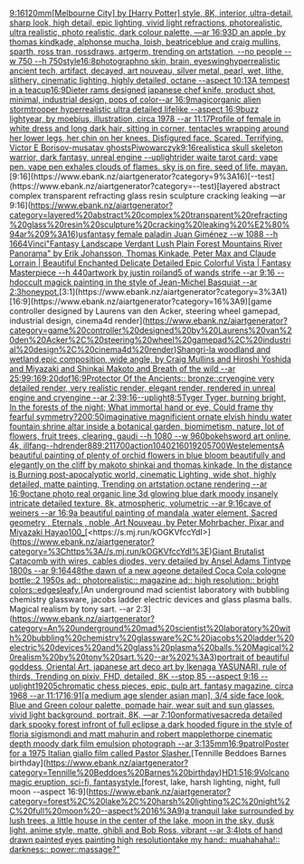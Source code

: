 [9:16](https://www.ebank.nz/aiartgenerator?category=9%3A16)[120mm](https://www.ebank.nz/aiartgenerator?category=120mm)[[Melbourne City] by [Harry Potter] style, 8K, interior, ultra-detail, sharp look, high detail, epic lighting, vivid light refractions, photorealistic, ultra realistic, photo realistic, dark colour palette, —ar 16:9](https://www.ebank.nz/aiartgenerator?category=%5BMelbourne%20City%5D%20by%20%5BHarry%20Potter%5D%20style%2C%208K%2C%20interior%2C%20ultra-detail%2C%20sharp%20look%2C%20high%20detail%2C%20epic%20lighting%2C%20vivid%20light%20refractions%2C%20photorealistic%2C%20ultra%20realistic%2C%20photo%20realistic%2C%20dark%20colour%20palette%2C%20%E2%80%94ar%2016%3A9)[3D an apple ,by thomas kindkade, alphonse mucha, loish, beatriceblue and craig mullins, sparth, ross tran, rossdraws, artgerm, trending on artstation, --no people --w 750 --h 750](https://www.ebank.nz/aiartgenerator?category=3D%20an%20apple%20%2Cby%20thomas%20kindkade%2C%20alphonse%20mucha%2C%20loish%2C%20beatriceblue%20and%20craig%20mullins%2C%20sparth%2C%20ross%20tran%2C%20rossdraws%2C%20artgerm%2C%20trending%20on%20artstation%2C%20--no%20people%20--w%20750%20--h%20750)[style](https://www.ebank.nz/aiartgenerator?category=style)[16:8](https://www.ebank.nz/aiartgenerator?category=16%3A8)[photograph](https://www.ebank.nz/aiartgenerator?category=photograph)[no skin, brain, eyes](https://www.ebank.nz/aiartgenerator?category=no%20skin%2C%20brain%2C%20eyes)[wing](https://www.ebank.nz/aiartgenerator?category=wing)[hyperrealistic ancient tech, artifact, decayed, art nouveau, silver metal, pearl, wet, lithe, slithery, cinematic lighting, highly detailed, octane --aspect 10:13](https://www.ebank.nz/aiartgenerator?category=hyperrealistic%20ancient%20tech%2C%20artifact%2C%20decayed%2C%20art%20nouveau%2C%20silver%20metal%2C%20pearl%2C%20wet%2C%20lithe%2C%20slithery%2C%20cinematic%20lighting%2C%20highly%20detailed%2C%20octane%20--aspect%2010%3A13)[A tempest in a teacup](https://www.ebank.nz/aiartgenerator?category=A%20tempest%20in%20a%20teacup)[16:9](https://www.ebank.nz/aiartgenerator?category=16%3A9)[Dieter rams designed japanese chef knife, product shot, minimal, industrial design, pops of color--ar 16:9](https://www.ebank.nz/aiartgenerator?category=Dieter%20rams%20designed%20japanese%20chef%20knife%2C%20product%20shot%2C%20minimal%2C%20industrial%20design%2C%20pops%20of%20color--ar%2016%3A9)[magic](https://www.ebank.nz/aiartgenerator?category=magic)[organic alien stormtrooper hyperrealistic ultra detailed lifelike --aspect 16:9](https://www.ebank.nz/aiartgenerator?category=organic%20alien%20stormtrooper%20hyperrealistic%20ultra%20detailed%20lifelike%20--aspect%2016%3A9)[buzz lightyear, by moebius, illustration, circa 1978 --ar 11:17](https://www.ebank.nz/aiartgenerator?category=buzz%20lightyear%2C%20by%20moebius%2C%20illustration%2C%20circa%201978%20--ar%2011%3A17)[Profile of female in white dress and long dark hair, sitting in corner, tentacles wrapping around her lower legs, her chin on her knees. Disfigured face. Scared. Terrifying. Victor E Borisov-musatav ghosts](https://www.ebank.nz/aiartgenerator?category=Profile%20of%20female%20in%20white%20dress%20and%20long%20dark%20hair%2C%20sitting%20in%20corner%2C%20tentacles%20wrapping%20around%20her%20lower%20legs%2C%20her%20chin%20on%20her%20knees.%20Disfigured%20face.%20Scared.%20Terrifying.%20Victor%20E%20Borisov-musatav%20ghosts)[Piwowarczyk](https://www.ebank.nz/aiartgenerator?category=Piwowarczyk)[9:16](https://www.ebank.nz/aiartgenerator?category=9%3A16)[realistic](https://www.ebank.nz/aiartgenerator?category=realistic)[a skull skeleton warrior, dark fantasy, unreal engine --uplight](https://www.ebank.nz/aiartgenerator?category=a%20skull%20skeleton%20warrior%2C%20dark%20fantasy%2C%20unreal%20engine%20--uplight)[rider waite tarot card: vape pen. vape pen exhales clouds of flames. sky is on fire. seed of life. mayan.](https://www.ebank.nz/aiartgenerator?category=rider%20waite%20tarot%20card%3A%20vape%20pen.%20vape%20pen%20exhales%20clouds%20of%20flames.%20sky%20is%20on%20fire.%20seed%20of%20life.%20mayan.)[9:16](https://www.ebank.nz/aiartgenerator?category=9%3A16)[--test](https://www.ebank.nz/aiartgenerator?category=--test)[layered abstract complex transparent refracting glass resin sculpture cracking leaking —ar 9:16](https://www.ebank.nz/aiartgenerator?category=layered%20abstract%20complex%20transparent%20refracting%20glass%20resin%20sculpture%20cracking%20leaking%20%E2%80%94ar%209%3A16)[us](https://www.ebank.nz/aiartgenerator?category=us)[fantasy female paladin Juan Giménez  --w 1088 --h 1664](https://www.ebank.nz/aiartgenerator?category=fantasy%20female%20paladin%20Juan%20Gim%C3%A9nez%20%20--w%201088%20--h%201664)[Vinci](https://www.ebank.nz/aiartgenerator?category=Vinci)["Fantasy Landscape Verdant Lush Plain Forest Mountains River Panorama" by Erik Johansson, Thomas Kinkade, Peter Max and Claude Lorrain |  Beautiful Enchanted Delicate Detailed Epic Colorful Vista | Fantasy Masterpiece --h 440](https://www.ebank.nz/aiartgenerator?category=%22Fantasy%20Landscape%20Verdant%20Lush%20Plain%20Forest%20Mountains%20River%20Panorama%22%20by%20Erik%20Johansson%2C%20Thomas%20Kinkade%2C%20Peter%20Max%20and%20Claude%20Lorrain%20%7C%20%20Beautiful%20Enchanted%20Delicate%20Detailed%20Epic%20Colorful%20Vista%20%7C%20Fantasy%20Masterpiece%20--h%20440)[artwork by justin roiland](https://www.ebank.nz/aiartgenerator?category=artwork%20by%20justin%20roiland)[5 of wands strife --ar 9:16 --hd](https://www.ebank.nz/aiartgenerator?category=5%20of%20wands%20strife%20--ar%209%3A16%20--hd)[occult magick painting in the style of Jean-Michel Basquiat --ar 2:3](https://www.ebank.nz/aiartgenerator?category=occult%20magick%20painting%20in%20the%20style%20of%20Jean-Michel%20Basquiat%20--ar%202%3A3)[honeypot.](https://www.ebank.nz/aiartgenerator?category=honeypot.)[3:1](https://www.ebank.nz/aiartgenerator?category=3%3A1)[16:9](https://www.ebank.nz/aiartgenerator?category=16%3A9)[game controller designed by Laurens van den Acker, steering wheel gamepad, industrial design, cinema4d render](https://www.ebank.nz/aiartgenerator?category=game%20controller%20designed%20by%20Laurens%20van%20den%20Acker%2C%20steering%20wheel%20gamepad%2C%20industrial%20design%2C%20cinema4d%20render)[Shangri-la woodland and wetland,epic composition, wide angle, by Craig Mullins and Hiroshi Yoshida and Miyazaki and Shinkai Makoto and Breath of the wild --ar 25:9](https://www.ebank.nz/aiartgenerator?category=Shangri-la%20woodland%20and%20wetland%2Cepic%20composition%2C%20wide%20angle%2C%20by%20Craig%20Mullins%20and%20Hiroshi%20Yoshida%20and%20Miyazaki%20and%20Shinkai%20Makoto%20and%20Breath%20of%20the%20wild%20--ar%2025%3A9)[9:16](https://www.ebank.nz/aiartgenerator?category=9%3A16)[9:20](https://www.ebank.nz/aiartgenerator?category=9%3A20)[dof](https://www.ebank.nz/aiartgenerator?category=dof)[16:9](https://www.ebank.nz/aiartgenerator?category=16%3A9)[Protector Of the Ancients:: bronze::cryengine very detailed render, very realistic render, elegant render, rendered in unreal engine and cryengine --ar 2:3](https://www.ebank.nz/aiartgenerator?category=Protector%20Of%20the%20Ancients%3A%3A%20bronze%3A%3Acryengine%20very%20detailed%20render%2C%20very%20realistic%20render%2C%20elegant%20render%2C%20rendered%20in%20unreal%20engine%20and%20cryengine%20--ar%202%3A3)[9:16](https://www.ebank.nz/aiartgenerator?category=9%3A16)[--uplight](https://www.ebank.nz/aiartgenerator?category=--uplight)[8:5](https://www.ebank.nz/aiartgenerator?category=8%3A5)[Tyger Tyger, burning bright,  In the forests of the night;  What immortal hand or eye,  Could frame thy fearful symmetry?](https://www.ebank.nz/aiartgenerator?category=Tyger%20Tyger%2C%20burning%20bright%2C%20%20In%20the%20forests%20of%20the%20night%3B%20%20What%20immortal%20hand%20or%20eye%2C%20%20Could%20frame%20thy%20fearful%20symmetry%3F)[200:50](https://www.ebank.nz/aiartgenerator?category=200%3A50)[imaginative magnificient ornate elvish hindu water fountain shrine altar inside a botanical garden, biomimetism, nature, lot of flowers, fruit trees, clearing, gaudi --h 1080 --w 960](https://www.ebank.nz/aiartgenerator?category=imaginative%20magnificient%20ornate%20elvish%20hindu%20water%20fountain%20shrine%20altar%20inside%20a%20botanical%20garden%2C%20biomimetism%2C%20nature%2C%20lot%20of%20flowers%2C%20fruit%20trees%2C%20clearing%2C%20gaudi%20--h%201080%20--w%20960)[bokeh](https://www.ebank.nz/aiartgenerator?category=bokeh)[sword art online, 4k, illfang](https://www.ebank.nz/aiartgenerator?category=sword%20art%20online%2C%204k%2C%20illfang)[--hd](https://www.ebank.nz/aiartgenerator?category=--hd)[render](https://www.ebank.nz/aiartgenerator?category=render)[88](https://www.ebank.nz/aiartgenerator?category=88)[9:21](https://www.ebank.nz/aiartgenerator?category=9%3A21)[1700](https://www.ebank.nz/aiartgenerator?category=1700)[action](https://www.ebank.nz/aiartgenerator?category=action)[1040](https://www.ebank.nz/aiartgenerator?category=1040)[2160](https://www.ebank.nz/aiartgenerator?category=2160)[1920](https://www.ebank.nz/aiartgenerator?category=1920)[5700](https://www.ebank.nz/aiartgenerator?category=5700)[West](https://www.ebank.nz/aiartgenerator?category=West)[elements](https://www.ebank.nz/aiartgenerator?category=elements)[A beautiful painting of plenty of orchid flowers in blue bloom beautifully and elegantly on the cliff by makoto shinkai and thomas kinkade, In the distance is Burning post-apocalyptic world, cinematic Lighting, wide shot, highly detailed, matte painting, Trending on artstation,octane rendering --ar 16:9](https://www.ebank.nz/aiartgenerator?category=A%20beautiful%20painting%20of%20plenty%20of%20orchid%20flowers%20in%20blue%20bloom%20beautifully%20and%20elegantly%20on%20the%20cliff%20by%20makoto%20shinkai%20and%20thomas%20kinkade%2C%20In%20the%20distance%20is%20Burning%20post-apocalyptic%20world%2C%20cinematic%20Lighting%2C%20wide%20shot%2C%20highly%20detailed%2C%20matte%20painting%2C%20Trending%20on%20artstation%2Coctane%20rendering%20--ar%2016%3A9)[octane photo real organic line 3d glowing blue dark moody insanely intricate detailed texture, 8k, atmospheric, volumetric --ar 9:16](https://www.ebank.nz/aiartgenerator?category=octane%20photo%20real%20organic%20line%203d%20glowing%20blue%20dark%20moody%20insanely%20intricate%20detailed%20texture%2C%208k%2C%20atmospheric%2C%20volumetric%20--ar%209%3A16)[cave of weiners --ar 16:9](https://www.ebank.nz/aiartgenerator?category=cave%20of%20weiners%20--ar%2016%3A9)[a beautiful painting of mandala ,water element, Sacred geometry , Eternals , noble ,Art Nouveau ,by Peter Mohrbacher, Pixar and Miyazaki Hayao](https://www.ebank.nz/aiartgenerator?category=a%20beautiful%20painting%20of%20mandala%20%2Cwater%20element%2C%20Sacred%20geometry%20%2C%20Eternals%20%2C%20noble%20%2CArt%20Nouveau%20%2Cby%20Peter%20Mohrbacher%2C%20Pixar%20and%20Miyazaki%20Hayao)[100_](https://www.ebank.nz/aiartgenerator?category=100_)[<https://s.mj.run/kOGKVfccYdI>](https://www.ebank.nz/aiartgenerator?category=%3Chttps%3A//s.mj.run/kOGKVfccYdI%3E)[Giant Brutalist Catacomb with wires, cables diodes, very detailed by Ansel Adams Tintype 1800s --ar  9:16](https://www.ebank.nz/aiartgenerator?category=Giant%20Brutalist%20Catacomb%20with%20wires%2C%20cables%20diodes%2C%20very%20detailed%20by%20Ansel%20Adams%20Tintype%201800s%20--ar%20%209%3A16)[448](https://www.ebank.nz/aiartgenerator?category=448)[the dawn of a new age](https://www.ebank.nz/aiartgenerator?category=the%20dawn%20of%20a%20new%20age)[one detailed Coca Cola cologne bottle::2 1950s ad:: photorealistic:: magazine ad:: high resolution:: bright colors::](https://www.ebank.nz/aiartgenerator?category=one%20detailed%20Coca%20Cola%20cologne%20bottle%3A%3A2%201950s%20ad%3A%3A%20photorealistic%3A%3A%20magazine%20ad%3A%3A%20high%20resolution%3A%3A%20bright%20colors%3A%3A)[edges](https://www.ebank.nz/aiartgenerator?category=edges)[leafy.](https://www.ebank.nz/aiartgenerator?category=leafy.)[An underground mad scientist laboratory with bubbling chemistry glassware, jacobs ladder electric devices and glass plasma balls. Magical realism by tony sart. --ar 2:3](https://www.ebank.nz/aiartgenerator?category=An%20underground%20mad%20scientist%20laboratory%20with%20bubbling%20chemistry%20glassware%2C%20jacobs%20ladder%20electric%20devices%20and%20glass%20plasma%20balls.%20Magical%20realism%20by%20tony%20sart.%20--ar%202%3A3)[portrait of beautiful goddess, Oriental Art, japanese art deco art by Ikenaga YASUNARI, rule of thirds, Trending on pixiv, FHD, detailed, 8K --stop 85 --aspect 9:16 --uplight](https://www.ebank.nz/aiartgenerator?category=portrait%20of%20beautiful%20goddess%2C%20Oriental%20Art%2C%20japanese%20art%20deco%20art%20by%20Ikenaga%20YASUNARI%2C%20rule%20of%20thirds%2C%20Trending%20on%20pixiv%2C%20FHD%2C%20detailed%2C%208K%20--stop%2085%20--aspect%209%3A16%20--uplight)[1920](https://www.ebank.nz/aiartgenerator?category=1920)[5](https://www.ebank.nz/aiartgenerator?category=5)[chromatic chess pieces, epic, pulp art, fantasy magazine, circa 1968 --ar 11:17](https://www.ebank.nz/aiartgenerator?category=chromatic%20chess%20pieces%2C%20epic%2C%20pulp%20art%2C%20fantasy%20magazine%2C%20circa%201968%20--ar%2011%3A17)[16:9](https://www.ebank.nz/aiartgenerator?category=16%3A9)[1](https://www.ebank.nz/aiartgenerator?category=1)[[a medium age slender asian man], 3/4 side face look, Blue and Green colour palette, pomade hair, wear suit and sun glasses, vivid light background, portrait, 8K, —ar 7:10](https://www.ebank.nz/aiartgenerator?category=%5Ba%20medium%20age%20slender%20asian%20man%5D%2C%203/4%20side%20face%20look%2C%20Blue%20and%20Green%20colour%20palette%2C%20pomade%20hair%2C%20wear%20suit%20and%20sun%20glasses%2C%20vivid%20light%20background%2C%20portrait%2C%208K%2C%20%E2%80%94ar%207%3A10)[onformative](https://www.ebank.nz/aiartgenerator?category=onformative)[sacred](https://www.ebank.nz/aiartgenerator?category=sacred)[a detailed dark spooky forest infront of full eclipse a dark hooded figure in the style of floria sigismondi and matt mahurin and robert mapplethorpe cinematic depth moody dark film emulsion photograph --ar 3:1](https://www.ebank.nz/aiartgenerator?category=a%20detailed%20dark%20spooky%20forest%20infront%20of%20full%20eclipse%20a%20dark%20hooded%20figure%20in%20the%20style%20of%20floria%20sigismondi%20and%20matt%20mahurin%20and%20robert%20mapplethorpe%20cinematic%20depth%20moody%20dark%20film%20emulsion%20photograph%20--ar%203%3A1)[35mm](https://www.ebank.nz/aiartgenerator?category=35mm)[16:9](https://www.ebank.nz/aiartgenerator?category=16%3A9)[patrol](https://www.ebank.nz/aiartgenerator?category=patrol)[Poster for a 1975 Italian giallo film called Pastor Slasher.](https://www.ebank.nz/aiartgenerator?category=Poster%20for%20a%201975%20Italian%20giallo%20film%20called%20Pastor%20Slasher.)[Tennille Beddoes Barnes birthday](https://www.ebank.nz/aiartgenerator?category=Tennille%20Beddoes%20Barnes%20birthday)[HD](https://www.ebank.nz/aiartgenerator?category=HD)[1:5](https://www.ebank.nz/aiartgenerator?category=1%3A5)[16:9](https://www.ebank.nz/aiartgenerator?category=16%3A9)[Volcano magic eruption, sci-fi, fantasy](https://www.ebank.nz/aiartgenerator?category=Volcano%20magic%20eruption%2C%20sci-fi%2C%20fantasy)[style.](https://www.ebank.nz/aiartgenerator?category=style.)[forest, lake, harsh lighting, night, full moon --aspect 16:9](https://www.ebank.nz/aiartgenerator?category=forest%2C%20lake%2C%20harsh%20lighting%2C%20night%2C%20full%20moon%20--aspect%2016%3A9)[a tranquil lake surrounded by lush trees, a little house in the center of the lake, moon in the sky, dusk light, anime style, matte, ghibli and Bob Ross, vibrant --ar 3:4](https://www.ebank.nz/aiartgenerator?category=a%20tranquil%20lake%20surrounded%20by%20lush%20trees%2C%20a%20little%20house%20in%20the%20center%20of%20the%20lake%2C%20moon%20in%20the%20sky%2C%20dusk%20light%2C%20anime%20style%2C%20matte%2C%20ghibli%20and%20Bob%20Ross%2C%20vibrant%20--ar%203%3A4)[lots of hand drawn painted eyes painting high resolution](https://www.ebank.nz/aiartgenerator?category=lots%20of%20hand%20drawn%20painted%20eyes%20painting%20high%20resolution)[take my hand:: muahahaha!:: darkness:: power::](https://www.ebank.nz/aiartgenerator?category=take%20my%20hand%3A%3A%20muahahaha%21%3A%3A%20darkness%3A%3A%20power%3A%3A)[massage?"](https://www.ebank.nz/aiartgenerator?category=massage%3F%22)